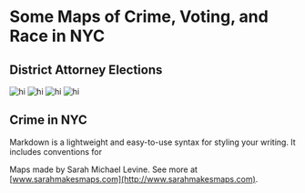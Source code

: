 # Some Maps of Crime, Voting, and Race in NYC

## District Attorney Elections

<img src="images/NYCDA17_votes.pdf" alt="hi" class="inline"/>

<img src="images/NYCDA17_votes_by_pop.pdf" alt="hi" class="inline"/>

<img src="images/NYCDA17_votes_by_pop_race.pdf" alt="hi" class="inline"/>

<img src="images/NYCDA17_votes_race.pdf" alt="hi" class="inline"/>

## Crime in NYC 
Markdown is a lightweight and easy-to-use syntax for styling your writing. It includes conventions for





Maps made by Sarah Michael Levine. See more at [www.sarahmakesmaps.com](http://www.sarahmakesmaps.com).

